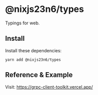 # @nixjs23n6/types

Typings for web.

## Install

Install these dependencies:

`yarn add @nixjs23n6/types`

## Reference & Example

Visit: <https://grpc-client-toolkit.vercel.app/>
